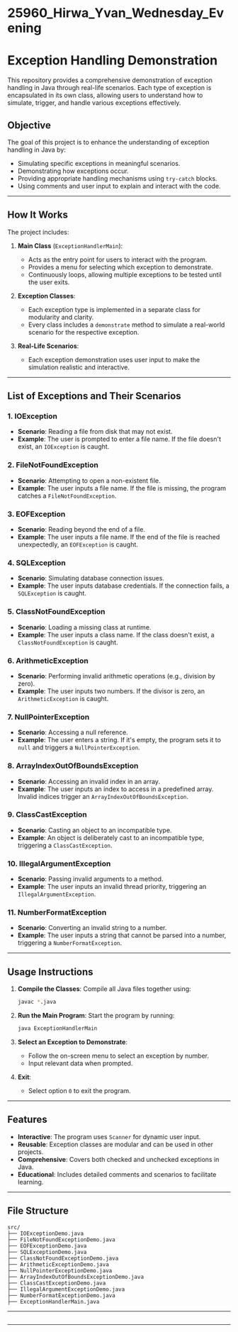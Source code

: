 # 25960_Hirwa_Yvan_Wednesday_Evening
# Exception Handling Demonstration

This repository provides a comprehensive demonstration of exception handling in Java through real-life scenarios. Each type of exception is encapsulated in its own class, allowing users to understand how to simulate, trigger, and handle various exceptions effectively.

## Objective

The goal of this project is to enhance the understanding of exception handling in Java by:

- Simulating specific exceptions in meaningful scenarios.
- Demonstrating how exceptions occur.
- Providing appropriate handling mechanisms using `try-catch` blocks.
- Using comments and user input to explain and interact with the code.

---

## How It Works

The project includes:

1. **Main Class** (`ExceptionHandlerMain`):

   - Acts as the entry point for users to interact with the program.
   - Provides a menu for selecting which exception to demonstrate.
   - Continuously loops, allowing multiple exceptions to be tested until the user exits.

2. **Exception Classes**:

   - Each exception type is implemented in a separate class for modularity and clarity.
   - Every class includes a `demonstrate` method to simulate a real-world scenario for the respective exception.

3. **Real-Life Scenarios**:

   - Each exception demonstration uses user input to make the simulation realistic and interactive.

---

## List of Exceptions and Their Scenarios

### 1. **IOException**

- **Scenario**: Reading a file from disk that may not exist.
- **Example**: The user is prompted to enter a file name. If the file doesn't exist, an `IOException` is caught.

### 2. **FileNotFoundException**

- **Scenario**: Attempting to open a non-existent file.
- **Example**: The user inputs a file name. If the file is missing, the program catches a `FileNotFoundException`.

### 3. **EOFException**

- **Scenario**: Reading beyond the end of a file.
- **Example**: The user inputs a file name. If the end of the file is reached unexpectedly, an `EOFException` is caught.

### 4. **SQLException**

- **Scenario**: Simulating database connection issues.
- **Example**: The user inputs database credentials. If the connection fails, a `SQLException` is caught.

### 5. **ClassNotFoundException**

- **Scenario**: Loading a missing class at runtime.
- **Example**: The user inputs a class name. If the class doesn't exist, a `ClassNotFoundException` is caught.

### 6. **ArithmeticException**

- **Scenario**: Performing invalid arithmetic operations (e.g., division by zero).
- **Example**: The user inputs two numbers. If the divisor is zero, an `ArithmeticException` is caught.

### 7. **NullPointerException**

- **Scenario**: Accessing a null reference.
- **Example**: The user enters a string. If it's empty, the program sets it to `null` and triggers a `NullPointerException`.

### 8. **ArrayIndexOutOfBoundsException**

- **Scenario**: Accessing an invalid index in an array.
- **Example**: The user inputs an index to access in a predefined array. Invalid indices trigger an `ArrayIndexOutOfBoundsException`.

### 9. **ClassCastException**

- **Scenario**: Casting an object to an incompatible type.
- **Example**: An object is deliberately cast to an incompatible type, triggering a `ClassCastException`.

### 10. **IllegalArgumentException**

- **Scenario**: Passing invalid arguments to a method.
- **Example**: The user inputs an invalid thread priority, triggering an `IllegalArgumentException`.

### 11. **NumberFormatException**

- **Scenario**: Converting an invalid string to a number.
- **Example**: The user inputs a string that cannot be parsed into a number, triggering a `NumberFormatException`.

---

## Usage Instructions

1. **Compile the Classes**:
   Compile all Java files together using:

   ```bash
   javac *.java
   ```

2. **Run the Main Program**:
   Start the program by running:

   ```bash
   java ExceptionHandlerMain
   ```

3. **Select an Exception to Demonstrate**:

   - Follow the on-screen menu to select an exception by number.
   - Input relevant data when prompted.

4. **Exit**:

   - Select option `0` to exit the program.

---

## Features

- **Interactive**: The program uses `Scanner` for dynamic user input.
- **Reusable**: Exception classes are modular and can be used in other projects.
- **Comprehensive**: Covers both checked and unchecked exceptions in Java.
- **Educational**: Includes detailed comments and scenarios to facilitate learning.

---

## File Structure

```
src/
├── IOExceptionDemo.java
├── FileNotFoundExceptionDemo.java
├── EOFExceptionDemo.java
├── SQLExceptionDemo.java
├── ClassNotFoundExceptionDemo.java
├── ArithmeticExceptionDemo.java
├── NullPointerExceptionDemo.java
├── ArrayIndexOutOfBoundsExceptionDemo.java
├── ClassCastExceptionDemo.java
├── IllegalArgumentExceptionDemo.java
├── NumberFormatExceptionDemo.java
├── ExceptionHandlerMain.java
```

---

##

---

##



